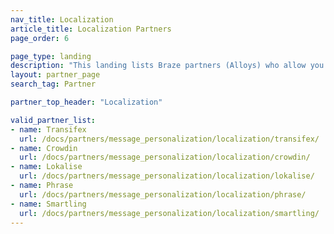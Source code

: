 ```yaml
---
nav_title: Localization
article_title: Localization Partners
page_order: 6

page_type: landing
description: "This landing lists Braze partners (Alloys) who allow you to use localization data in your messaging campaigns."
layout: partner_page
search_tag: Partner

partner_top_header: "Localization"

valid_partner_list:
- name: Transifex
  url: /docs/partners/message_personalization/localization/transifex/
- name: Crowdin
  url: /docs/partners/message_personalization/localization/crowdin/
- name: Lokalise
  url: /docs/partners/message_personalization/localization/lokalise/
- name: Phrase
  url: /docs/partners/message_personalization/localization/phrase/
- name: Smartling
  url: /docs/partners/message_personalization/localization/smartling/
---
```


